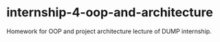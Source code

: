 # internship-4-oop-and-architecture
Homework for OOP and project architecture lecture of DUMP internship.
